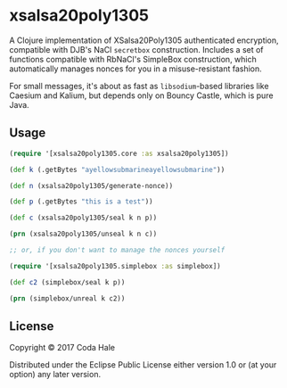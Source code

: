 # xsalsa20poly1305

A Clojure implementation of XSalsa20Poly1305 authenticated encryption,
compatible with DJB's NaCl `secretbox` construction. Includes a set of functions
compatible with RbNaCl's SimpleBox construction, which automatically manages
nonces for you in a misuse-resistant fashion.

For small messages, it's about as fast as `libsodium`-based libraries like
Caesium and Kalium, but depends only on Bouncy Castle, which is pure Java.

## Usage

```clojure
(require '[xsalsa20poly1305.core :as xsalsa20poly1305])

(def k (.getBytes "ayellowsubmarineayellowsubmarine"))

(def n (xsalsa20poly1305/generate-nonce))

(def p (.getBytes "this is a test"))

(def c (xsalsa20poly1305/seal k n p))

(prn (xsalsa20poly1305/unseal k n c))

;; or, if you don't want to manage the nonces yourself

(require '[xsalsa20poly1305.simplebox :as simplebox])

(def c2 (simplebox/seal k p))

(prn (simplebox/unreal k c2))
```

## License

Copyright © 2017 Coda Hale

Distributed under the Eclipse Public License either version 1.0 or (at
your option) any later version.
